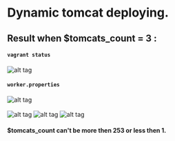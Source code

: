 # Dynamic tomcat deploying.

## Result when $tomcats_count = 3 :
#### `vagrant status`</br>

![alt tag](https://pp.userapi.com/c849216/v849216336/120909/cPNnUoX6R3I.jpg)</br>

#### `worker.properties`
![alt tag](https://pp.userapi.com/c849216/v849216336/12092f/HdvNPCAWMqk.jpg)
</br></br>
![alt tag](https://pp.userapi.com/c849216/v849216336/12091a/PnPI4C_5HgM.jpg) ![alt tag](https://pp.userapi.com/c849216/v849216336/120921/Fxsg600fNyc.jpg) ![alt tag](https://pp.userapi.com/c849216/v849216336/120928/jsUgR28G5L4.jpg)

#### $tomcats_count can't be more then 253 or less then 1.
